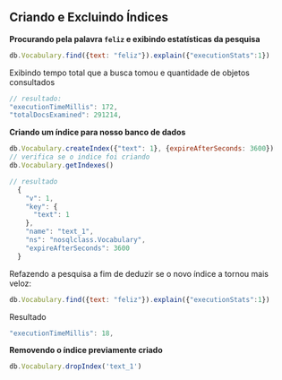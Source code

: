 ## Criando e Excluindo Índices
**Procurando pela palavra `feliz` e exibindo estatísticas da pesquisa**
```js
db.Vocabulary.find({text: "feliz"}).explain({"executionStats":1})
```

Exibindo tempo total que a busca tomou e quantidade de objetos consultados
```js
// resultado:
"executionTimeMillis": 172,
"totalDocsExamined": 291214,
```
**Criando um índice para nosso banco de dados**
```js
db.Vocabulary.createIndex({"text": 1}, {expireAfterSeconds: 3600})
// verifica se o indice foi criando
db.Vocabulary.getIndexes()
```
```js
// resultado
  {
    "v": 1,
    "key": {
      "text": 1
    },
    "name": "text_1",
    "ns": "nosqlclass.Vocabulary",
    "expireAfterSeconds": 3600
  }
```
Refazendo a pesquisa a fim de deduzir se o novo índice a tornou mais veloz:
```js
db.Vocabulary.find({text: "feliz"}).explain({"executionStats":1})
```
Resultado
```js
"executionTimeMillis": 18,
```
**Removendo o índice previamente criado**
```js
db.Vocabulary.dropIndex('text_1')
```
